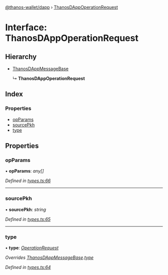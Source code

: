 [@thanos-wallet/dapp](../README.md) › [ThanosDAppOperationRequest](thanosdappoperationrequest.md)

# Interface: ThanosDAppOperationRequest

## Hierarchy

* [ThanosDAppMessageBase](thanosdappmessagebase.md)

  ↳ **ThanosDAppOperationRequest**

## Index

### Properties

* [opParams](thanosdappoperationrequest.md#opparams)
* [sourcePkh](thanosdappoperationrequest.md#sourcepkh)
* [type](thanosdappoperationrequest.md#type)

## Properties

###  opParams

• **opParams**: *any[]*

*Defined in [types.ts:66](https://github.com/madfish-solutions/thanoswallet-dapp/blob/1e90ae9/src/types.ts#L66)*

___

###  sourcePkh

• **sourcePkh**: *string*

*Defined in [types.ts:65](https://github.com/madfish-solutions/thanoswallet-dapp/blob/1e90ae9/src/types.ts#L65)*

___

###  type

• **type**: *[OperationRequest](../enums/thanosdappmessagetype.md#operationrequest)*

*Overrides [ThanosDAppMessageBase](thanosdappmessagebase.md).[type](thanosdappmessagebase.md#type)*

*Defined in [types.ts:64](https://github.com/madfish-solutions/thanoswallet-dapp/blob/1e90ae9/src/types.ts#L64)*
